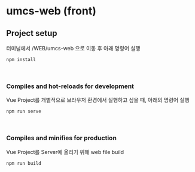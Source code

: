 # umcs-web (front)

## Project setup

터미널에서 /WEB/umcs-web 으로 이동 후 아래 명령어 실행

```
npm install
```

<br>

### Compiles and hot-reloads for development

Vue Project를 개별적으로 브라우저 환경에서 실행하고 싶을 때, 아래의 명령어 실행

```
npm run serve
```

<br>

### Compiles and minifies for production

Vue Project를 Server에 올리기 위해 web file build

```
npm run build
```
